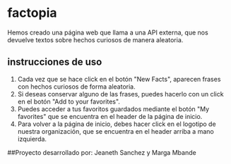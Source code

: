 # factopia
Hemos creado una página web que llama a una API externa, que nos devuelve textos sobre hechos curiosos de manera aleatoria. 

## instrucciones de uso
1.  Cada vez que se hace click en el botón "New Facts", aparecen frases con hechos curiosos de forma aleatoria.
2.  Si deseas conservar alguno de las frases, puedes hacerlo con un click en el botón "Add to your favorites".
3.  Puedes acceder a tus favoritos guardados mediante el botón "My favorites" que se encuentra en el header de la página de inicio.
4.  Para volver a la página de inicio, debes hacer click en el logotipo de nuestra organización, que se encuentra en el header arriba a mano izquierda.

##Proyecto desarrollado por:
Jeaneth Sanchez y Marga Mbande 

